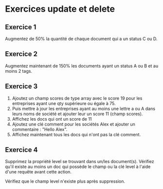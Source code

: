 # Exercices update et delete

## Exercice 1

Augmentez de 50% la quantité de chaque document qui a un status C ou D.

## Exercice 2

Augmentez maintenant de 150% les documents ayant un status A ou B et au moins 2 tags.

## Exercice 3

1. Ajoutez un champ scores de type array avec le score 19 pour les entreprises ayant une qty supérieure ou égale à 75.
2. Puis mettre à jour les entreprises ayant au moins une lettre a ou A dans leurs noms de société et ajouter leur un score 11 (champ scores).
3. Affichez les docs qui ont un score de 11
4. Ajoutez une clé comment pour les sociétés Alex et ajouter un commentaire : "Hello Alex".
5. Affichez maintenant tous les docs qui n'ont pas la clé comment.

## Exercice 4

Supprimez la propriété level se trouvant dans un/les document(s). Vérifiez qu'il existe au moins un doc qui possède le champ ou la clé level à l'aide d'une requête avant cette action.

Vérifiez que le champ level n'existe plus après suppression.